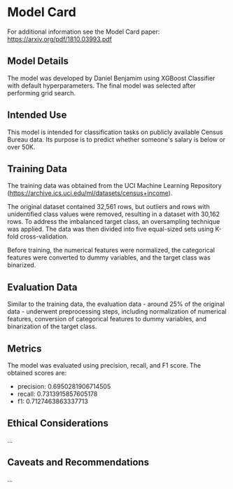 # Model Card

For additional information see the Model Card paper: https://arxiv.org/pdf/1810.03993.pdf

## Model Details

The model was developed by Daniel Benjamim using XGBoost Classifier with default hyperparameters. The final model was selected after performing grid search.

## Intended Use

This model is intended for classification tasks on publicly available Census Bureau data. Its purpose is to predict whether someone's salary is below or over 50K.

## Training Data

The training data was obtained from the UCI Machine Learning Repository (https://archive.ics.uci.edu/ml/datasets/census+income).

The original dataset contained 32,561 rows, but outliers and rows with unidentified class values were removed, resulting in a dataset with 30,162 rows. To address the imbalanced target class, an oversampling technique was applied. The data was then divided into five equal-sized sets using K-fold cross-validation.

Before training, the numerical features were normalized, the categorical features were converted to dummy variables, and the target class was binarized.

## Evaluation Data

Similar to the training data, the evaluation data - around 25% of the original data - underwent preprocessing steps, including normalization of numerical features, conversion of categorical features to dummy variables, and binarization of the target class.

## Metrics

The model was evaluated using precision, recall, and F1 score. The obtained scores are:

* precision: 0.6950281906714505
*  recall:   0.7313915857605178
*    f1:     0.7127463863337713

## Ethical Considerations

...

## Caveats and Recommendations

...